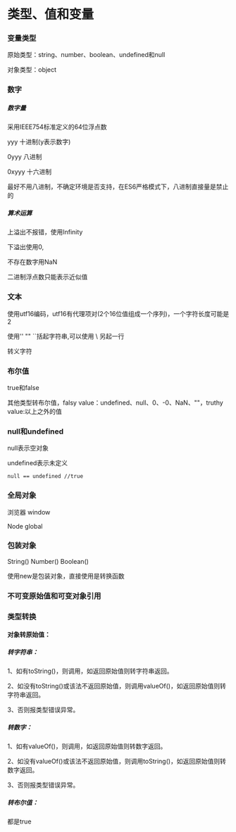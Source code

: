 # 类型、值和变量

### 变量类型

原始类型：string、number、boolean、undefined和null

对象类型：object

### 数字

##### 数字量

采用IEEE754标准定义的64位浮点数

yyy	十进制(y表示数字)

0yyy	八进制

0xyyy	十六进制

最好不用八进制，不确定环境是否支持，在ES6严格模式下，八进制直接量是禁止的

##### 算术运算

上溢出不报错，使用Infinity

下溢出使用0,

不存在数字用NaN

二进制浮点数只能表示近似值

### 文本

使用utf16编码，utf16有代理项对(2个16位值组成一个序列)，一个字符长度可能是2

使用'' "" ``括起字符串,可以使用 \ 另起一行

转义字符

### 布尔值

true和false

其他类型转布尔值，falsy value：undefined、null、0、-0、NaN、""，truthy value:以上之外的值

### null和undefined

null表示空对象

undefined表示未定义

```
null == undefined //true
```

### 全局对象

浏览器	window

Node	global

### 包装对象

String() Number() Boolean()

使用new是包装对象，直接使用是转换函数

### 不可变原始值和可变对象引用

### 类型转换

#### 对象转原始值：

##### 转字符串：

1、如有toString()，则调用，如返回原始值则转字符串返回。

2、如没有toString()或该法不返回原始值，则调用valueOf()，如返回原始值则转字符串返回。

3、否则报类型错误异常。

##### 转数字：

1、如有valueOf()，则调用，如返回原始值则转数字返回。

2、如没有valueOf()或该法不返回原始值，则调用toString()，如返回原始值则转数字返回。

3、否则报类型错误异常。

##### 转布尔值：

都是true